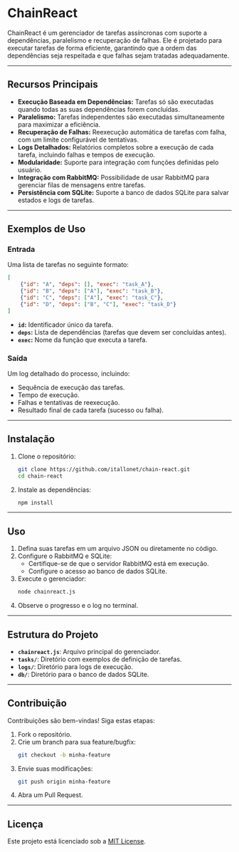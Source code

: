 # ChainReact

ChainReact é um gerenciador de tarefas assíncronas com suporte a dependências, paralelismo e recuperação de falhas. Ele é projetado para executar tarefas de forma eficiente, garantindo que a ordem das dependências seja respeitada e que falhas sejam tratadas adequadamente. 

---

## Recursos Principais

- **Execução Baseada em Dependências:** Tarefas só são executadas quando todas as suas dependências forem concluídas.
- **Paralelismo:** Tarefas independentes são executadas simultaneamente para maximizar a eficiência.
- **Recuperação de Falhas:** Reexecução automática de tarefas com falha, com um limite configurável de tentativas.
- **Logs Detalhados:** Relatórios completos sobre a execução de cada tarefa, incluindo falhas e tempos de execução.
- **Modularidade:** Suporte para integração com funções definidas pelo usuário.
- **Integração com RabbitMQ:** Possibilidade de usar RabbitMQ para gerenciar filas de mensagens entre tarefas.
- **Persistência com SQLite:** Suporte a banco de dados SQLite para salvar estados e logs de tarefas.

---

## Exemplos de Uso

### Entrada
Uma lista de tarefas no seguinte formato:
```json
[
    {"id": "A", "deps": [], "exec": "task_A"},
    {"id": "B", "deps": ["A"], "exec": "task_B"},
    {"id": "C", "deps": ["A"], "exec": "task_C"},
    {"id": "D", "deps": ["B", "C"], "exec": "task_D"}
]
```
- **`id`:** Identificador único da tarefa.
- **`deps`:** Lista de dependências (tarefas que devem ser concluídas antes).
- **`exec`:** Nome da função que executa a tarefa.

### Saída
Um log detalhado do processo, incluindo:
- Sequência de execução das tarefas.
- Tempo de execução.
- Falhas e tentativas de reexecução.
- Resultado final de cada tarefa (sucesso ou falha).

---

## Instalação

1. Clone o repositório:
   ```bash
   git clone https://github.com/itallonet/chain-react.git
   cd chain-react
   ```
2. Instale as dependências:
   ```bash
   npm install
   ```

---

## Uso

1. Defina suas tarefas em um arquivo JSON ou diretamente no código.
2. Configure o RabbitMQ e SQLite:
   - Certifique-se de que o servidor RabbitMQ está em execução.
   - Configure o acesso ao banco de dados SQLite.
3. Execute o gerenciador:
   ```bash
   node chainreact.js
   ```
4. Observe o progresso e o log no terminal.

---

## Estrutura do Projeto

- **`chainreact.js`**: Arquivo principal do gerenciador.
- **`tasks/`**: Diretório com exemplos de definição de tarefas.
- **`logs/`**: Diretório para logs de execução.
- **`db/`**: Diretório para o banco de dados SQLite.

---

## Contribuição

Contribuições são bem-vindas! Siga estas etapas:
1. Fork o repositório.
2. Crie um branch para sua feature/bugfix:
   ```bash
   git checkout -b minha-feature
   ```
3. Envie suas modificações:
   ```bash
   git push origin minha-feature
   ```
4. Abra um Pull Request.

---

## Licença

Este projeto está licenciado sob a [MIT License](LICENSE).

